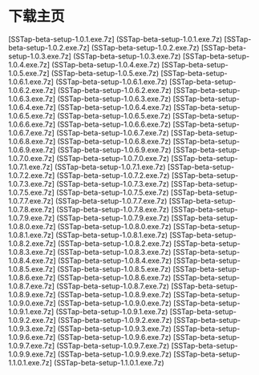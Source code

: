 # 下载主页

[SSTap-beta-setup-1.0.1.exe.7z] (SSTap-beta-setup-1.0.1.exe.7z)
[SSTap-beta-setup-1.0.2.exe.7z] (SSTap-beta-setup-1.0.2.exe.7z)
[SSTap-beta-setup-1.0.3.exe.7z] (SSTap-beta-setup-1.0.3.exe.7z)
[SSTap-beta-setup-1.0.4.exe.7z] (SSTap-beta-setup-1.0.4.exe.7z)
[SSTap-beta-setup-1.0.5.exe.7z] (SSTap-beta-setup-1.0.5.exe.7z)
[SSTap-beta-setup-1.0.6.1.exe.7z] (SSTap-beta-setup-1.0.6.1.exe.7z)
[SSTap-beta-setup-1.0.6.2.exe.7z] (SSTap-beta-setup-1.0.6.2.exe.7z)
[SSTap-beta-setup-1.0.6.3.exe.7z] (SSTap-beta-setup-1.0.6.3.exe.7z)
[SSTap-beta-setup-1.0.6.4.exe.7z] (SSTap-beta-setup-1.0.6.4.exe.7z)
[SSTap-beta-setup-1.0.6.5.exe.7z] (SSTap-beta-setup-1.0.6.5.exe.7z)
[SSTap-beta-setup-1.0.6.6.exe.7z] (SSTap-beta-setup-1.0.6.6.exe.7z)
[SSTap-beta-setup-1.0.6.7.exe.7z] (SSTap-beta-setup-1.0.6.7.exe.7z)
[SSTap-beta-setup-1.0.6.8.exe.7z] (SSTap-beta-setup-1.0.6.8.exe.7z)
[SSTap-beta-setup-1.0.6.9.exe.7z] (SSTap-beta-setup-1.0.6.9.exe.7z)
[SSTap-beta-setup-1.0.7.0.exe.7z] (SSTap-beta-setup-1.0.7.0.exe.7z)
[SSTap-beta-setup-1.0.7.1.exe.7z] (SSTap-beta-setup-1.0.7.1.exe.7z)
[SSTap-beta-setup-1.0.7.2.exe.7z] (SSTap-beta-setup-1.0.7.2.exe.7z)
[SSTap-beta-setup-1.0.7.3.exe.7z] (SSTap-beta-setup-1.0.7.3.exe.7z)
[SSTap-beta-setup-1.0.7.5.exe.7z] (SSTap-beta-setup-1.0.7.5.exe.7z)
[SSTap-beta-setup-1.0.7.7.exe.7z] (SSTap-beta-setup-1.0.7.7.exe.7z)
[SSTap-beta-setup-1.0.7.8.exe.7z] (SSTap-beta-setup-1.0.7.8.exe.7z)
[SSTap-beta-setup-1.0.7.9.exe.7z] (SSTap-beta-setup-1.0.7.9.exe.7z)
[SSTap-beta-setup-1.0.8.0.exe.7z] (SSTap-beta-setup-1.0.8.0.exe.7z)
[SSTap-beta-setup-1.0.8.1.exe.7z] (SSTap-beta-setup-1.0.8.1.exe.7z)
[SSTap-beta-setup-1.0.8.2.exe.7z] (SSTap-beta-setup-1.0.8.2.exe.7z)
[SSTap-beta-setup-1.0.8.3.exe.7z] (SSTap-beta-setup-1.0.8.3.exe.7z)
[SSTap-beta-setup-1.0.8.4.exe.7z] (SSTap-beta-setup-1.0.8.4.exe.7z)
[SSTap-beta-setup-1.0.8.5.exe.7z] (SSTap-beta-setup-1.0.8.5.exe.7z)
[SSTap-beta-setup-1.0.8.6.exe.7z] (SSTap-beta-setup-1.0.8.6.exe.7z)
[SSTap-beta-setup-1.0.8.7.exe.7z] (SSTap-beta-setup-1.0.8.7.exe.7z)
[SSTap-beta-setup-1.0.8.9.exe.7z] (SSTap-beta-setup-1.0.8.9.exe.7z)
[SSTap-beta-setup-1.0.9.0.exe.7z] (SSTap-beta-setup-1.0.9.0.exe.7z)
[SSTap-beta-setup-1.0.9.1.exe.7z] (SSTap-beta-setup-1.0.9.1.exe.7z)
[SSTap-beta-setup-1.0.9.2.exe.7z] (SSTap-beta-setup-1.0.9.2.exe.7z)
[SSTap-beta-setup-1.0.9.3.exe.7z] (SSTap-beta-setup-1.0.9.3.exe.7z)
[SSTap-beta-setup-1.0.9.6.exe.7z] (SSTap-beta-setup-1.0.9.6.exe.7z)
[SSTap-beta-setup-1.0.9.7.exe.7z] (SSTap-beta-setup-1.0.9.7.exe.7z)
[SSTap-beta-setup-1.0.9.9.exe.7z] (SSTap-beta-setup-1.0.9.9.exe.7z)
[SSTap-beta-setup-1.1.0.1.exe.7z] (SSTap-beta-setup-1.1.0.1.exe.7z)









